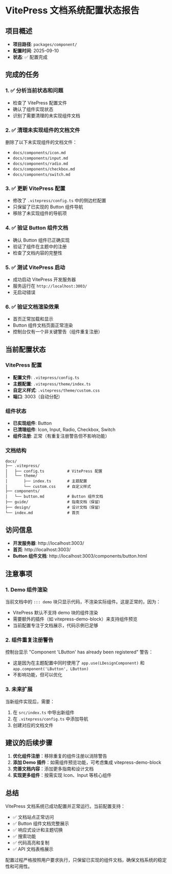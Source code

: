 # VitePress 文档系统配置状态报告

## 项目概述
- **项目路径**: `packages/component/`
- **配置时间**: 2025-09-10
- **状态**: ✅ 配置完成

## 完成的任务

### 1. ✅ 分析当前状态和问题
- 检查了 VitePress 配置文件
- 确认了组件实现状态
- 识别了需要清理的未实现组件文档

### 2. ✅ 清理未实现组件的文档文件
删除了以下未实现组件的文档文件：
- `docs/components/icon.md`
- `docs/components/input.md`
- `docs/components/radio.md`
- `docs/components/checkbox.md`
- `docs/components/switch.md`

### 3. ✅ 更新 VitePress 配置
- 修改了 `.vitepress/config.ts` 中的侧边栏配置
- 只保留了已实现的 Button 组件导航
- 移除了未实现组件的导航项

### 4. ✅ 验证 Button 组件文档
- 确认 Button 组件已正确实现
- 验证了组件在主题中的注册
- 检查了文档内容的完整性

### 5. ✅ 测试 VitePress 启动
- 成功启动 VitePress 开发服务器
- 服务运行在 `http://localhost:3003/`
- 无启动错误

### 6. ✅ 验证文档渲染效果
- 首页正常加载和显示
- Button 组件文档页面正常渲染
- 控制台仅有一个非关键警告（组件重复注册）

## 当前配置状态

### VitePress 配置
- **配置文件**: `.vitepress/config.ts`
- **主题配置**: `.vitepress/theme/index.ts`
- **自定义样式**: `.vitepress/theme/custom.css`
- **端口**: 3003（自动分配）

### 组件状态
- **已实现组件**: Button
- **已清理组件**: Icon, Input, Radio, Checkbox, Switch
- **组件注册**: 正常（有重复注册警告但不影响功能）

### 文档结构
```
docs/
├── .vitepress/
│   ├── config.ts          # VitePress 配置
│   └── theme/
│       ├── index.ts       # 主题配置
│       └── custom.css     # 自定义样式
├── components/
│   └── button.md          # Button 组件文档
├── guide/                 # 指南文档（保留）
├── design/                # 设计文档（保留）
└── index.md               # 首页
```

## 访问信息
- **开发服务器**: http://localhost:3003/
- **首页**: http://localhost:3003/
- **Button 组件文档**: http://localhost:3003/components/button.html

## 注意事项

### 1. Demo 组件渲染
当前文档中的 `::: demo` 块只显示代码，不渲染实际组件。这是正常的，因为：
- VitePress 默认不支持 demo 块的组件渲染
- 需要额外的插件（如 vitepress-demo-block）来支持组件预览
- 当前配置专注于文档展示，代码示例已足够

### 2. 组件重复注册警告
控制台显示 "Component 'LButton' has already been registered" 警告：
- 这是因为在主题配置中同时使用了 `app.use(LDesignComponent)` 和 `app.component('LButton', LButton)`
- 不影响功能，但可以优化

### 3. 未来扩展
当新组件实现后，需要：
1. 在 `src/index.ts` 中导出新组件
2. 在 `.vitepress/config.ts` 中添加导航
3. 创建对应的文档文件

## 建议的后续步骤

1. **优化组件注册**：移除重复的组件注册以消除警告
2. **添加 Demo 插件**：如需组件预览功能，可考虑集成 vitepress-demo-block
3. **完善文档内容**：添加更多指南和设计文档
4. **实现更多组件**：按需实现 Icon、Input 等核心组件

## 总结
VitePress 文档系统已成功配置并正常运行。当前配置支持：
- ✅ 文档站点正常访问
- ✅ Button 组件文档完整展示
- ✅ 响应式设计和主题切换
- ✅ 搜索功能
- ✅ 代码高亮和复制
- ✅ API 文档表格展示

配置过程严格按照用户要求执行，只保留已实现的组件文档，确保文档系统的稳定性和可用性。
